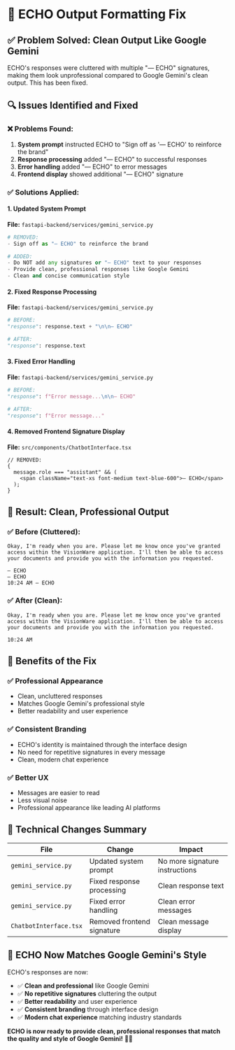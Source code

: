 # 🔧 ECHO Output Formatting Fix

## ✅ **Problem Solved: Clean Output Like Google Gemini**

ECHO's responses were cluttered with multiple "— ECHO" signatures, making them look unprofessional compared to Google Gemini's clean output. This has been fixed.

## 🔍 **Issues Identified and Fixed**

### **❌ Problems Found:**

1. **System prompt** instructed ECHO to "Sign off as '— ECHO' to reinforce the brand"
2. **Response processing** added "— ECHO" to successful responses
3. **Error handling** added "— ECHO" to error messages
4. **Frontend display** showed additional "— ECHO" signature

### **✅ Solutions Applied:**

#### **1. Updated System Prompt**

**File:** `fastapi-backend/services/gemini_service.py`

```python
# REMOVED:
- Sign off as "— ECHO" to reinforce the brand

# ADDED:
- Do NOT add any signatures or "— ECHO" text to your responses
- Provide clean, professional responses like Google Gemini
- Clean and concise communication style
```

#### **2. Fixed Response Processing**

**File:** `fastapi-backend/services/gemini_service.py`

```python
# BEFORE:
"response": response.text + "\n\n— ECHO"

# AFTER:
"response": response.text
```

#### **3. Fixed Error Handling**

**File:** `fastapi-backend/services/gemini_service.py`

```python
# BEFORE:
"response": f"Error message...\n\n— ECHO"

# AFTER:
"response": f"Error message..."
```

#### **4. Removed Frontend Signature Display**

**File:** `src/components/ChatbotInterface.tsx`

```tsx
// REMOVED:
{
  message.role === "assistant" && (
    <span className="text-xs font-medium text-blue-600">— ECHO</span>
  );
}
```

## 🎯 **Result: Clean, Professional Output**

### **✅ Before (Cluttered):**

```
Okay, I'm ready when you are. Please let me know once you've granted access within the VisionWare application. I'll then be able to access your documents and provide you with the information you requested.

— ECHO
— ECHO
10:24 AM — ECHO
```

### **✅ After (Clean):**

```
Okay, I'm ready when you are. Please let me know once you've granted access within the VisionWare application. I'll then be able to access your documents and provide you with the information you requested.

10:24 AM
```

## 🚀 **Benefits of the Fix**

### **✅ Professional Appearance**

- Clean, uncluttered responses
- Matches Google Gemini's professional style
- Better readability and user experience

### **✅ Consistent Branding**

- ECHO's identity is maintained through the interface design
- No need for repetitive signatures in every message
- Clean, modern chat experience

### **✅ Better UX**

- Messages are easier to read
- Less visual noise
- Professional appearance like leading AI platforms

## 🔧 **Technical Changes Summary**

| File                   | Change                     | Impact                         |
| ---------------------- | -------------------------- | ------------------------------ |
| `gemini_service.py`    | Updated system prompt      | No more signature instructions |
| `gemini_service.py`    | Fixed response processing  | Clean response text            |
| `gemini_service.py`    | Fixed error handling       | Clean error messages           |
| `ChatbotInterface.tsx` | Removed frontend signature | Clean message display          |

## 🎉 **ECHO Now Matches Google Gemini's Style**

ECHO's responses are now:

- ✅ **Clean and professional** like Google Gemini
- ✅ **No repetitive signatures** cluttering the output
- ✅ **Better readability** and user experience
- ✅ **Consistent branding** through interface design
- ✅ **Modern chat experience** matching industry standards

**ECHO is now ready to provide clean, professional responses that match the quality and style of Google Gemini!** 🚀✨
